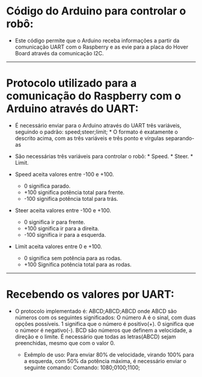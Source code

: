 # Código do Arduino para controlar o robô:
 
  * Este código permite que o Arduino receba informações a partir da comunicação UART com o Raspberry e as evie para a placa do Hover Board através da comunicação I2C.

---

# Protocolo utilizado para a comunicação do Raspberry com o Arduino através do UART:

 * É necessário enviar para o Arduino através do UART três variáveis, seguindo o padrão: speed;steer;limit;
       * O formato é exatamente o descrito acima, com as três variáveis e três ponto e vírgulas separando-as
 * São necessárias três variáveis para controlar o robô:
       * Speed.
       * Steer.
       * Limit.
     
  * Speed aceita valores entre -100 e +100.
     *    0 significa parado.
     *  +100 significa potência total para frente.
     *  -100 significa potência total para trás.
  
   * Steer aceita valores entre -100 e +100.
     *    0 significa ir para frente.
     *  +100 significa ir para a direita.
     *  -100 significa ir para a esquerda.
     
   * Limit aceita valores entre 0 e +100.
     *   0 significa sem potência para as rodas.
     * +100 Significa potência total para as rodas.
 
 ---
 
 # Recebendo os valores por UART:
  
  * O protocolo implementado é: ABCD;ABCD;ABCD onde ABCD são números com os seguintes significados:
          O número A é o sinal, com duas opções possíveis. 1 significa que o número é positivo(+). 0 significa que o númeor é negativo(-). BCD são números que definem a velocidade, a direção e o limite. É necessário que todas as letras(ABCD) sejam preenchidas, mesmo que com o valor 0.


       * Exêmplo de uso:
              Para enviar 80% de velocidade, virando 100% para a esquerda, com 50% da potência máxima, é necessário enviar o seguinte comando:
                  Comando: 1080;0100;1100;
